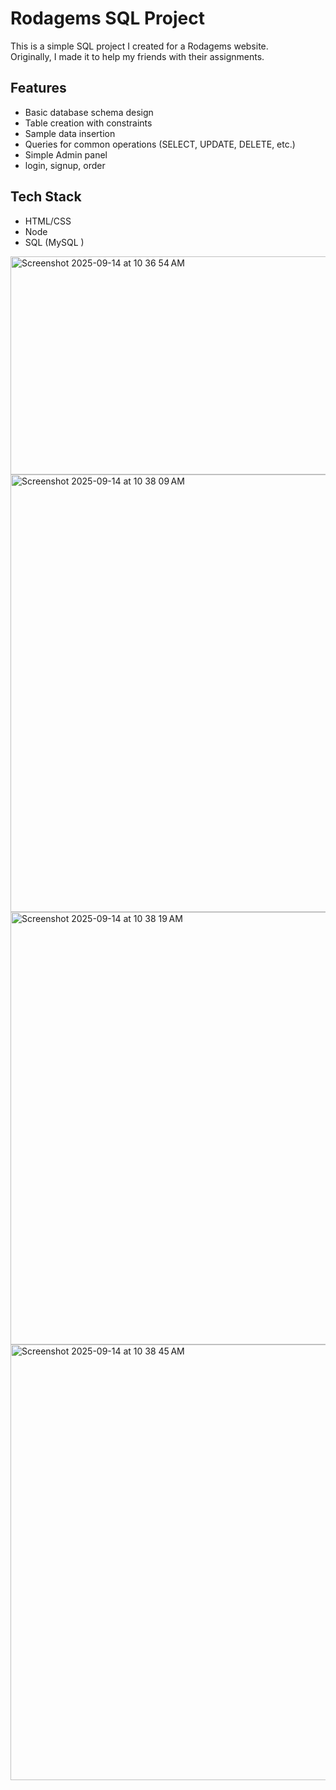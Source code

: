 # Rodagems SQL Project

This is a simple SQL project I created for a Rodagems website.  
Originally, I made it to help my friends with their assignments.

## Features
- Basic database schema design
- Table creation with constraints
- Sample data insertion
- Queries for common operations (SELECT, UPDATE, DELETE, etc.)
- Simple Admin panel
- login, signup, order

## Tech Stack
- HTML/CSS
- Node
- SQL (MySQL )  


<img width="729" height="349" alt="Screenshot 2025-09-14 at 10 36 54 AM" src="https://github.com/user-attachments/assets/3ffcc09e-c5f2-4745-a991-3434cb42f34f" />
<img width="1448" height="700" alt="Screenshot 2025-09-14 at 10 38 09 AM" src="https://github.com/user-attachments/assets/c29bc706-e7eb-46d6-9116-978ae19d0758" />
<img width="1437" height="692" alt="Screenshot 2025-09-14 at 10 38 19 AM" src="https://github.com/user-attachments/assets/11f1f538-20d7-4d88-bea7-b91276c72406" /><img width="1452" height="697" alt="Screenshot 2025-09-14 at 10 38 45 AM" src="https://github.com/user-attachments/assets/7d1ce02f-2f53-4b5c-b3e0-0fca723c3fe3" />

